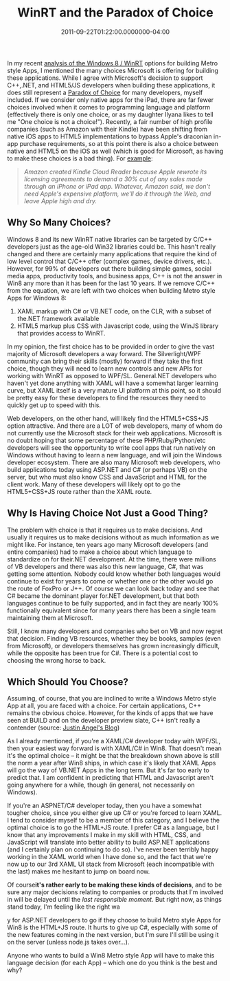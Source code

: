 ﻿---
title: WinRT and the Paradox of Choice
date: "2011-09-22T01:22:00.0000000-04:00"
description: In my recent analysis of the Windows 8 / WinRT options for building Metro style Apps, I mentioned the many choices Microsoft is offering for building these applications.
featuredImage: /img/winrt.png
---

In my recent [analysis of the Windows 8 / WinRT](/analyzing-windows-8-and-winrt) options for building Metro style Apps, I mentioned the many choices Microsoft is offering for building these applications. While I agree with Microsoft's decision to support C++,.NET, and HTML5/JS developers when building these applications, it does still represent a [Paradox of Choice](http://en.wikipedia.org/wiki/The_Paradox_of_Choice) for many developers, myself included. If we consider only native apps for the iPad, there are far fewer choices involved when it comes to programming language and platform (effectively there is only one choice, or as my daughter Ilyana likes to tell me "One choice is not a choice!"). Recently, a fair number of high profile companies (such as Amazon with their Kindle) have been shifting from native iOS apps to HTML5 implementations to bypass Apple's draconian in-app purchase requirements, so at this point there is also a choice between native and HTML5 on the iOS as well (which is good for Microsoft, as having to make these choices is a bad thing). For [example](http://www.abc.net.au/technology/articles/2011/09/22/3323699.htm):

> *Amazon created Kindle Cloud Reader because Apple rewrote its licensing agreements to demand a 30% cut of any sales made through an iPhone or iPad app. Whatever, Amazon said, we don't need Apple's expensive platform, we'll do it through the Web, and leave Apple high and dry.*

## Why So Many Choices?

Windows 8 and its new WinRT native libraries can be targeted by C/C++ developers just as the age-old Win32 libraries could be. This hasn't really changed and there are certainly many applications that require the kind of low level control that C/C++ offer (complex games, device drivers, etc.). However, for 99% of developers out there building simple games, social media apps, productivity tools, and business apps, C++ is not the answer in Win8 any more than it has been for the last 10 years. If we remove C/C++ from the equation, we are left with two choices when building Metro style Apps for Windows 8:

1. XAML markup with C# or VB.NET code, on the CLR, with a subset of the.NET framework available
2. HTML5 markup plus CSS with Javascript code, using the WinJS library that provides access to WinRT.

In my opinion, the first choice has to be provided in order to give the vast majority of Microsoft developers a way forward. The Silverlight/WPF community can bring their skills (mostly) forward if they take the first choice, though they will need to learn new controls and new APIs for working with WinRT as opposed to WPF/SL. General.NET developers who haven't yet done anything with XAML will have a somewhat larger learning curve, but XAML itself is a very mature UI platform at this point, so it should be pretty easy for these developers to find the resources they need to quickly get up to speed with this.

Web developers, on the other hand, will likely find the HTML5+CSS+JS option attractive. And there are a LOT of web developers, many of whom do not currently use the Microsoft stack for their web applications. Microsoft is no doubt hoping that some percentage of these PHP/Ruby/Python/etc developers will see the opportunity to write cool apps that run natively on Windows without having to learn a new language, and will join the Windows developer ecosystem. There are also many Microsoft web developers, who build applications today using ASP.NET and C# (or perhaps VB) on the server, but who must also know CSS and JavaScript and HTML for the client work. Many of these developers will likely opt to go the HTML5+CSS+JS route rather than the XAML route.

## Why Is Having Choice Not Just a Good Thing?

The problem with choice is that it requires us to make decisions. And usually it requires us to make decisions without as much information as we might like. For instance, ten years ago many Microsoft developers (and entire companies) had to make a choice about which language to standardize on for their.NET development. At the time, there were millions of VB developers and there was also this new language, C#, that was getting some attention. Nobody could know whether both languages would continue to exist for years to come or whether one or the other would go the route of FoxPro or J++. Of course we can look back today and see that C# became the dominant player for.NET development, but that both languages continue to be fully supported, and in fact they are nearly 100% functionally equivalent since for many years there has been a single team maintaining them at Microsoft.

Still, I know many developers and companies who bet on VB and now regret that decision. Finding VB resources, whether they be books, samples (even from Microsoft), or developers themselves has grown increasingly difficult, while the opposite has been true for C#. There is a potential cost to choosing the wrong horse to back.

## Which Should You Choose?

Assuming, of course, that you are inclined to write a Windows Metro style App at all, you are faced with a choice. For certain applications, C++ remains the obvious choice. However, for the kinds of apps that we have seen at BUILD and on the developer preview slate, C++ isn't really a contender (source: [Justin Angel's Blog](http://justinangel.net/ReverseEngineerWin8Apps))

As I already mentioned, if you're a XAML/C# developer today with WPF/SL, then your easiest way forward is with XAML/C# in Win8. That doesn't mean it's the optimal choice – it might be that the breakdown shown above is still the norm a year after Win8 ships, in which case it's likely that XAML Apps will go the way of VB.NET Apps in the long term. But it's far too early to predict that. I am confident in predicting that HTML and Javascript aren't going anywhere for a while, though (in general, not necessarily on Windows).

If you're an ASPNET/C# developer today, then you have a somewhat tougher choice, since you either give up C# or you're forced to learn XAML. I tend to consider myself to be a member of this category, and I believe the optimal choice is to go the HTML+JS route. I prefer C# as a language, but I know that any improvements I make in my skill with HTML, CSS, and JavaScript will translate into better ability to build ASP.NET applications (and I certainly plan on continuing to do so). I've never been terribly happy working in the XAML world when I have done so, and the fact that we're now up to our 3rd XAML UI stack from Microsoft (each incompatible with the last) makes me hesitant to jump on board now.

Of course**it's rather early to be making these kinds of decisions**, and to be sure any major decisions relating to companies or products that I'm involved in will be delayed until the *last responsible moment*. But right now, as things stand today, I'm feeling like the right wa

y for ASP.NET developers to go if they choose to build Metro style Apps for Win8 is the HTML+JS route. It hurts to give up C#, especially with some of the new features coming in the next version, but I'm sure I'll still be using it on the server (unless node.js takes over…).

Anyone who wants to build a Win8 Metro style App will have to make this language decision (for each App) – which one do you think is the best and why?

